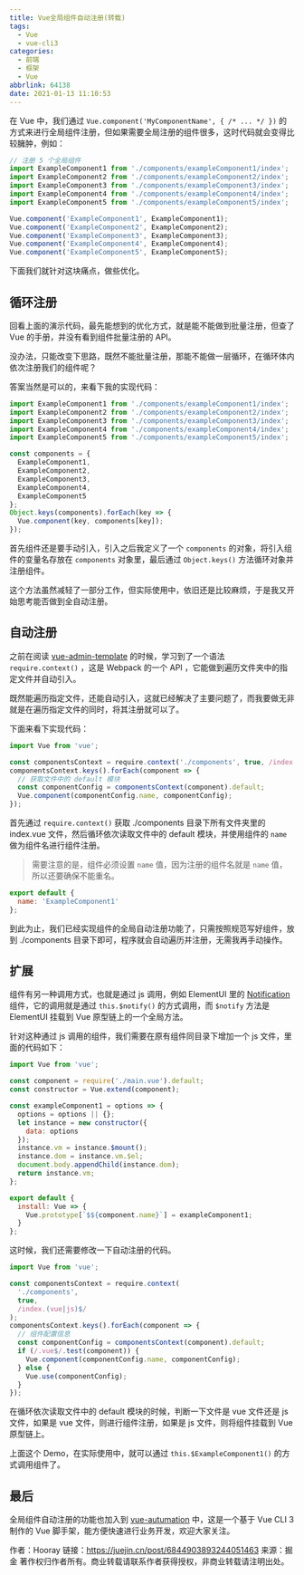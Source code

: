 ```yaml
---
title: Vue全局组件自动注册(转载)
tags:
  - Vue
  - vue-cli3
categories:
  - 前端
  - 框架
  - Vue
abbrlink: 64138
date: 2021-01-13 11:10:53
---
```


在 Vue 中，我们通过 `Vue.component('MyComponentName', { /* ... */ })` 的方式来进行全局组件注册，但如果需要全局注册的组件很多，这时代码就会变得比较臃肿，例如：

```js
// 注册 5 个全局组件
import ExampleComponent1 from './components/exampleComponent1/index';
import ExampleComponent2 from './components/exampleComponent2/index';
import ExampleComponent3 from './components/exampleComponent3/index';
import ExampleComponent4 from './components/exampleComponent4/index';
import ExampleComponent5 from './components/exampleComponent5/index';

Vue.component('ExampleComponent1', ExampleComponent1);
Vue.component('ExampleComponent2', ExampleComponent2);
Vue.component('ExampleComponent3', ExampleComponent3);
Vue.component('ExampleComponent4', ExampleComponent4);
Vue.component('ExampleComponent5', ExampleComponent5);
```

下面我们就针对这块痛点，做些优化。

## 循环注册

回看上面的演示代码，最先能想到的优化方式，就是能不能做到批量注册，但查了 Vue 的手册，并没有看到组件批量注册的 API。

没办法，只能改变下思路，既然不能批量注册，那能不能做一层循环，在循环体内依次注册我们的组件呢？

答案当然是可以的，来看下我的实现代码：

```js
import ExampleComponent1 from './components/exampleComponent1/index';
import ExampleComponent2 from './components/exampleComponent2/index';
import ExampleComponent3 from './components/exampleComponent3/index';
import ExampleComponent4 from './components/exampleComponent4/index';
import ExampleComponent5 from './components/exampleComponent5/index';

const components = {
  ExampleComponent1,
  ExampleComponent2,
  ExampleComponent3,
  ExampleComponent4,
  ExampleComponent5
};
Object.keys(components).forEach(key => {
  Vue.component(key, components[key]);
});
```

首先组件还是要手动引入，引入之后我定义了一个 `components` 的对象，将引入组件的变量名存放在 `components` 对象里，最后通过 `Object.keys()` 方法循环对象并注册组件。

这个方法虽然减轻了一部分工作，但实际使用中，依旧还是比较麻烦，于是我又开始思考能否做到全自动注册。

## 自动注册

之前在阅读 [vue-admin-template](https://github.com/PanJiaChen/vue-admin-template) 的时候，学习到了一个语法 `require.context()` ，这是 Webpack 的一个 API ，它能做到遍历文件夹中的指定文件并自动引入。

既然能遍历指定文件，还能自动引入，这就已经解决了主要问题了，而我要做无非就是在遍历指定文件的同时，将其注册就可以了。

下面来看下实现代码：

```js
import Vue from 'vue';

const componentsContext = require.context('./components', true, /index.vue$/);
componentsContext.keys().forEach(component => {
  // 获取文件中的 default 模块
  const componentConfig = componentsContext(component).default;
  Vue.component(componentConfig.name, componentConfig);
});
```

首先通过 `require.context()` 获取 ./components 目录下所有文件夹里的 index.vue 文件，然后循环依次读取文件中的 default 模块，并使用组件的 `name` 做为组件名进行组件注册。

> 需要注意的是，组件必须设置 `name` 值，因为注册的组件名就是 `name` 值，所以还要确保不能重名。

```js
export default {
  name: 'ExampleComponent1'
};
```

到此为止，我们已经实现组件的全局自动注册功能了，只需按照规范写好组件，放到 ./components 目录下即可，程序就会自动遍历并注册，无需我再手动操作。

## 扩展

组件有另一种调用方式，也就是通过 js 调用，例如 ElementUI 里的 [Notification](https://element.eleme.cn/#/zh-CN/component/notification) 组件，它的调用就是通过 `this.$notify()` 的方式调用，而 `$notify` 方法是 ElementUI 挂载到 Vue 原型链上的一个全局方法。

针对这种通过 js 调用的组件，我们需要在原有组件同目录下增加一个 js 文件，里面的代码如下：

```js
import Vue from 'vue';

const component = require('./main.vue').default;
const constructor = Vue.extend(component);

const exampleComponent1 = options => {
  options = options || {};
  let instance = new constructor({
    data: options
  });
  instance.vm = instance.$mount();
  instance.dom = instance.vm.$el;
  document.body.appendChild(instance.dom);
  return instance.vm;
};

export default {
  install: Vue => {
    Vue.prototype[`$${component.name}`] = exampleComponent1;
  }
};
```

这时候，我们还需要修改一下自动注册的代码。

```js
import Vue from 'vue';

const componentsContext = require.context(
  './components',
  true,
  /index.(vue|js)$/
);
componentsContext.keys().forEach(component => {
  // 组件配置信息
  const componentConfig = componentsContext(component).default;
  if (/.vue$/.test(component)) {
    Vue.component(componentConfig.name, componentConfig);
  } else {
    Vue.use(componentConfig);
  }
});
```

在循环依次读取文件中的 default 模块的时候，判断一下文件是 vue 文件还是 js 文件，如果是 vue 文件，则进行组件注册，如果是 js 文件，则将组件挂载到 Vue 原型链上。

上面这个 Demo，在实际使用中，就可以通过 `this.$ExampleComponent1()` 的方式调用组件了。

## 最后

全局组件自动注册的功能也加入到 [vue-autumation](https://gitee.com/eoner/vue-automation/) 中，这是一个基于 Vue CLI 3 制作的 Vue 脚手架，能方便快速进行业务开发，欢迎大家关注。

作者：Hooray
链接：https://juejin.cn/post/6844903893244051463
来源：掘金
著作权归作者所有。商业转载请联系作者获得授权，非商业转载请注明出处。
